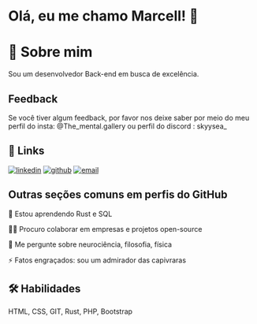 
# Olá, eu me chamo Marcell! 👋
# 🚀 Sobre mim
Sou um desenvolvedor Back-end em busca de excelência.


## Feedback

Se você tiver algum feedback, por favor nos deixe saber por meio do meu perfil do insta: @The_mental.gallery ou perfil do discord : skyysea_


## 🔗 Links

[![linkedin](https://img.shields.io/badge/linkedin-0A66C2?style=for-the-badge&logo=linkedin&logoColor=white)](https://www.linkedin.com/in/henrir1)
[![github](https://img.shields.io/badge/github-0A66C2?style=for-the-badge&logo=github&logoColor=black)](https://github.com/skyysea1)
[![email](https://img.shields.io/badge/send-email-to%20me?style=for-the-badge&logo=gmail&logoColor=white&labelColor=red&color=black)](mailto:henrir1020@gmail.com)


## Outras seções comuns em perfis do GitHub

🧠 Estou aprendendo Rust e SQL

👯‍♀️ Procuro colaborar em empresas e projetos open-source


💬 Me pergunte sobre neurociência, filosofia, física

⚡️ Fatos engraçados: sou um admirador das capivraras


## 🛠 Habilidades
 HTML, CSS, GIT, Rust, PHP, Bootstrap

